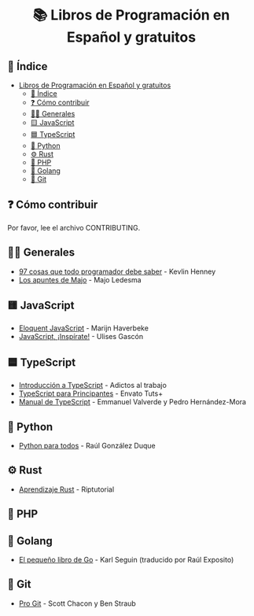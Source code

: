 <div align="center">

# 📚 Libros de Programación en Español y gratuitos

</div>

## 📖 Índice

- [Libros de Programación en Español y gratuitos](#lista-de-libros-de-programación-en-español-y-gratuitos)
  - [📖 Índice](#-índice)
  - [❓ Cómo contribuir](#-cómo-contribuir)
  - [👨‍💻 Generales](#-generales)
  - [🟨 JavaScript](#-javascript)
  - [🟦 TypeScript](#-typescript)
  - [🐍 Python](#-python)
  - [⚙️ Rust](#️-rust)
  - [🐘 PHP](#-php)
  - [🐹 Golang](#-golang)
  - [🔀 Git](#-git)

## ❓ Cómo contribuir

Por favor, lee el archivo CONTRIBUTING.

## 👨‍💻 Generales

- [97 cosas que todo programador debe saber](https://97cosas.com/programador/) - Kevlin Henney
- [Los apuntes de Majo](https://losapuntesdemajo.vercel.app/) - Majo Ledesma

## 🟨 JavaScript

- [Eloquent JavaScript](https://eloquentjs-es.thedojo.mx/Eloquent_JavaScript.pdf) - Marijn Haverbeke
- [JavaScript, ¡Inspírate!](https://leanpub.com/javascript-inspirate) - Ulises Gascón

## 🟦 TypeScript

- [Introducción a TypeScript](https://tutorialesenpdf.com/typescript/previsualizacion/Introduccion%20a%20Typescript.pdf) - Adictos al trabajo
- [TypeScript para Principantes](https://tutorialesenpdf.com/typescript/previsualizacion/TypeScript%20para%20Principiantes.pdf) - Envato Tuts+
- [Manual de TypeScript](https://mega.nz/#!qwcFDZ7a!ggLXIZ4c-O1Do0OEuvK0Mz8k39LvYQwdaJ2LtKKxgsE) - Emmanuel Valverde y Pedro Hernández-Mora

## 🐍 Python

- [Python para todos](https://launchpadlibrarian.net/18980633/Python%20para%20todos.pdf) - Raúl González Duque

## ⚙️ Rust

- [Aprendizaje Rust](https://riptutorial.com/Download/rust-es.pdf) - Riptutorial

## 🐘 PHP

## 🐹 Golang

- [El pequeño libro de Go](https://raulexposito.com/assets/pdf/go.pdf) - Karl Seguin (traducido por Raúl Exposito)

## 🔀 Git

- [Pro Git](https://github.com/progit/progit2-es/releases/download/2.1.23/progit.pdf) - Scott Chacon y Ben Straub
